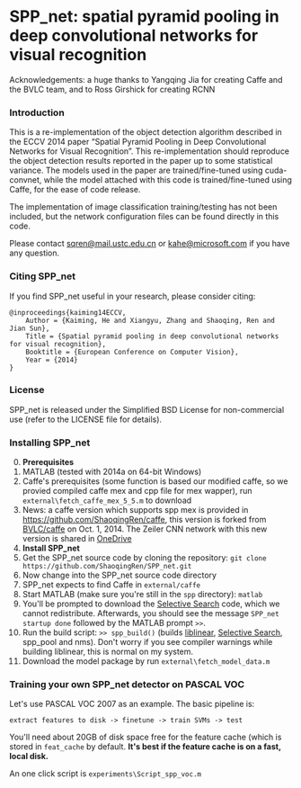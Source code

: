 SPP_net: spatial pyramid pooling in deep convolutional networks for visual recognition
========================


Acknowledgements: a huge thanks to Yangqing Jia for creating Caffe and the BVLC team, and to Ross Girshick for creating RCNN

### Introduction

This is a re-implementation of the object detection algorithm described in the ECCV 2014 paper “Spatial Pyramid Pooling in Deep Convolutional Networks for Visual Recognition”. This re-implementation should reproduce the object detection results reported in the paper up to some statistical variance. The models used in the paper are trained/fine-tuned using cuda-convnet, while the model attached with this code is trained/fine-tuned using Caffe, for the ease of code release.

The implementation of image classification training/testing has not been included, but the network configuration files can be found directly in this code.

Please contact sqren@mail.ustc.edu.cn or kahe@microsoft.com if you have any question.

### Citing SPP_net

If you find SPP_net useful in your research, please consider citing:

    @inproceedings{kaiming14ECCV,
        Author = {Kaiming, He and Xiangyu, Zhang and Shaoqing, Ren and Jian Sun},
        Title = {Spatial pyramid pooling in deep convolutional networks for visual recognition},
        Booktitle = {European Conference on Computer Vision},
        Year = {2014}
    }

### License

SPP_net is released under the Simplified BSD License for non-commercial use (refer to the LICENSE file for details).

### Installing SPP_net

0. **Prerequisites**
  0. MATLAB (tested with 2014a on 64-bit Windows)
  0. Caffe's prerequisites (some function is based our modified caffe, so we provied compiled caffe mex and cpp file for mex wapper), run `external\fetch_caffe_mex_5_5.m` to download
  1. News: a caffe version which supports spp mex is provided in https://github.com/ShaoqingRen/caffe, this version is forked from [BVLC/caffe](https://github.com/BVLC/caffe) on Oct. 1, 2014. The Zeiler CNN network with this new version is shared in [OneDrive](https://onedrive.live.com/download?resid=4006CBB8476FF777!9723&authkey=!APTWXLD_P7UN6P0&ithint=file%2czip)
0. **Install SPP_net**
  0. Get the SPP_net source code by cloning the repository: `git clone https://github.com/ShaoqingRen/SPP_net.git`
  0. Now change into the SPP_net source code directory
  0. SPP_net expects to find Caffe in `external/caffe`
  0. Start MATLAB (make sure you're still in the `spp` directory): `matlab`
  0. You'll be prompted to download the [Selective Search](http://disi.unitn.it/~uijlings/MyHomepage/index.php#page=projects1) code, which we cannot redistribute. Afterwards, you should see the message `SPP_net startup done` followed by the MATLAB prompt `>>`.
  0. Run the build script: `>> spp_build()` (builds [liblinear](http://www.csie.ntu.edu.tw/~cjlin/liblinear/), [Selective Search](http://www.science.uva.nl/research/publications/2013/UijlingsIJCV2013/), spp_pool and nms). Don't worry if you see compiler warnings while building liblinear, this is normal on my system.
  0. Download the model package by run `external\fetch_model_data.m`
 
### Training your own SPP_net detector on PASCAL VOC

Let's use PASCAL VOC 2007 as an example. The basic pipeline is: 

    extract features to disk -> finetune -> train SVMs -> test
    
You'll need about 20GB of disk space free for the feature cache (which is stored in `feat_cache` by default. **It's best if the feature cache is on a fast, local disk.** 

An one click script is `experiments\Script_spp_voc.m`


